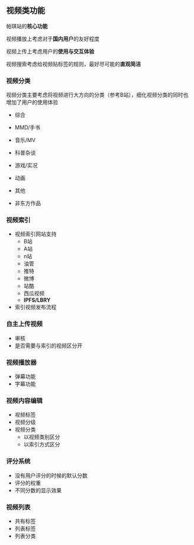 ## 视频类功能

帕琪站的**核心功能**

视频播放上考虑对于**国内用户**的友好程度

视频上传上考虑用户的**使用与交互体验**

视频搜索考虑给视频贴标签的规则，最好尽可能的**直观简洁**

### 视频分类

视频分类主要考虑将视频进行大方向的分类（参考B站），细化视频分类的同时也增加了用户的使用体验

- 综合

- MMD/手书
- 音乐/MV
- 科普杂谈
- 游戏/实况
- 动画
- 其他
- 非东方作品

### 视频索引

- 视频索引网站支持
  - B站
  - A站
  - n站
  - 油管
  - 推特
  - 微博
  - 站酷
  - 西瓜视频
  - **IPFS/LBRY**
- 索引视频发布流程

### 自主上传视频

- 审核
- 是否需要与索引的视频区分开

### 视频播放器

- 弹幕功能
- 字幕功能

### 视频内容编辑

- 视频标签
- 视频分级
- 视频分类
  - 以视频类别区分
  - 以索引方式区分

### 评分系统

- 没有用户评分的时候的默认分数
- 评分的权重
- 不同分数的显示效果

### 视频列表

- 共有标签
- 列表标签
- 列表分类